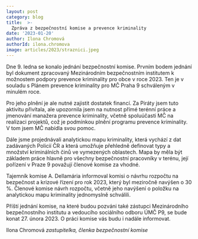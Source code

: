 ```yaml
---
layout: post
category: blog
title:  >-
  Zpráva z bezpečnostní komise a prevence kriminality
date: '2023-01-20'
author: Ilona Chromová
authorId: ilona.chromova
image: articles/2023/straznici.jpeg
---
```

Dne 9. ledna se konalo jednání bezpečnostní komise. Prvním bodem jednání byl dokument zpracovaný Mezinárodním bezpečnostním institutem k možnostem podpory prevence kriminality pro obce v roce 2023. Ten je v souladu s Plánem prevence kriminality pro MČ Praha 9 schváleným v minulém roce. 

Pro jeho plnění je ale nutné zajistit dostatek financí. Za Piráty jsem tuto aktivitu přivítala, ale upozornila jsem na nutnost přímé terénní práce a jmenování manažera prevence kriminality, včetně spoluúčasti MČ na realizaci projektů, což je podmínkou plnění programu prevence kriminality. V tom jsem MČ nabídla svou pomoc. 

Dále jsme projednávali analytickou mapu kriminality, která vychází z dat zadávaných Policií ČR a která umožňuje přehledně definovat typy a množství kriminálních činů ve vymezených oblastech. Mapa by měla být základem práce hlavně pro všechny bezpečnostní pracovníky v terénu, její pořízení v Praze 9 považují členové komise za vhodné. 

Tajemník komise A. Dellamária informoval komisi o návrhu rozpočtu na bezpečnost a krizové řízení pro rok 2023, který byl meziročně navýšen o 30 %. Členové komise návrh rozpočtu, včetně jeho navýšení o položku na analytickou mapu kriminality jednomyslně schválili. 

Příští jednání komise, na které budou pozváni také zástupci Mezinárodního bezpečnostního institutu a vedoucího sociálního odboru ÚMČ P9, se bude konat 27. února 2023. O práci komise vás budu i nadále informovat.	

Ilona Chromová
*zastupitelka, členka bezpečnostní komise*